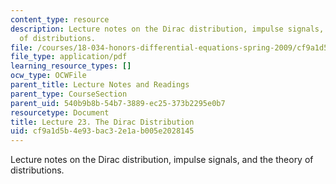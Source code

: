 ```yaml
---
content_type: resource
description: Lecture notes on the Dirac distribution, impulse signals, and the theory
  of distributions.
file: /courses/18-034-honors-differential-equations-spring-2009/cf9a1d5b4e93bac32e1ab005e2028145_MIT18_034s09_lec23.pdf
file_type: application/pdf
learning_resource_types: []
ocw_type: OCWFile
parent_title: Lecture Notes and Readings
parent_type: CourseSection
parent_uid: 540b9b8b-54b7-3889-ec25-373b2295e0b7
resourcetype: Document
title: Lecture 23. The Dirac Distribution
uid: cf9a1d5b-4e93-bac3-2e1a-b005e2028145
---
```

Lecture notes on the Dirac distribution, impulse signals, and the theory of distributions.

